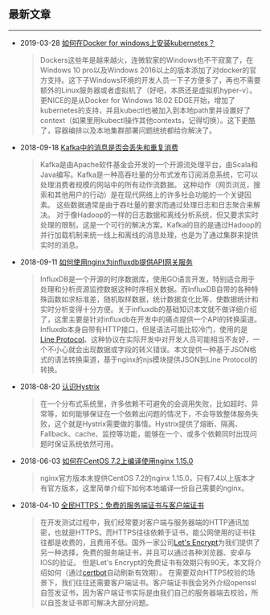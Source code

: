 ## 最新文章

---

- 2019-03-28   [如何在Docker for windows上安装kubernetes？](blog/docker-for-windows.md)  

    > Dockers这些年是越来越火，连微软家的Windows也不干寂寞了，在Windows 10 pro以及Windows 2016以上的版本添加了对docker的官方支持。这下子Windows环境的开发人员一下子方便多了，再也不需要额外的Linux服务器或者虚拟机了（好吧，本质还是虚拟机hyper-v）。更NICE的是从Docker for Windows 18.02 EDGE开始，增加了kubernetes的支持，并且kubectl也被加入到本地path里并设置好了context（如果里用kubectl操作其他contexts，记得切换）。这下更酷了，容器编排以及本地集群部署问题统统都给你解决了。

- 2018-09-18   [Kafka中的消息是否会丢失和重复消费](blog/kafka.md)  

    > Kafka是由Apache软件基金会开发的一个开源流处理平台，由Scala和Java编写。Kafka是一种高吞吐量的分布式发布订阅消息系统，它可以处理消费者规模的网站中的所有动作流数据。 这种动作（网页浏览，搜索和其他用户的行动）是在现代网络上的许多社会功能的一个关键因素。 这些数据通常是由于吞吐量的要求而通过处理日志和日志聚合来解决。 对于像Hadoop的一样的日志数据和离线分析系统，但又要求实时处理的限制，这是一个可行的解决方案。Kafka的目的是通过Hadoop的并行加载机制来统一线上和离线的消息处理，也是为了通过集群来提供实时的消息。

- 2018-09-11   [如何使用nginx为influxdb提供API网关服务](blog/influxdb.md)  

    > InfluxDB是一个开源的时序数据库，使用GO语言开发，特别适合用于处理和分析资源监控数据这种时序相关数据。而InfluxDB自带的各种特殊函数如求标准差，随机取样数据，统计数据变化比等，使数据统计和实时分析变得十分方便。关于influxdb的基础知识本文就不做详细介绍了，这里主要是针对influxdb在开发中的痛点提供一个API的转换渠道。
    > Influxdb本身自带有HTTP接口，但是语法可能比较冷门，使用的是[Line Protocol](https://docs.influxdata.com/influxdb/v1.6/write_protocols/line_protocol_tutorial/#special-characters-and-keywords)。这种协议在实际开发中对开发人员可能相当不友好，一个不小心就会出现数据或字段的转义错误。本文提供一种基于JSON格式的语法转换渠道，基于nginx的njs模块提供JSON到Line Protocol的转换。


- 2018-08-20   [认识Hystrix](blog/hystrix.md)  

    > 在一个分布式系统里，许多依赖不可避免的会调用失败，比如超时、异常等，如何能够保证在一个依赖出问题的情况下，不会导致整体服务失败，这个就是Hystrix需要做的事情。Hystrix提供了熔断、隔离、Fallback、cache、监控等功能，能够在一个、或多个依赖同时出现问题时保证系统依然可用。

- 2018-06-03   [如何在CentOS 7.2上编译使用nginx 1.15.0](blog/nginx.md)  

    > nginx官方版本未提供CentOS 7.2的nginx 1.15.0，只有7.4以上版本才有官方版本，这里简单介绍下如何本地编译一份自己需要的nginx。

- 2018-04-10   [全民HTTPS：免费的服务端证书与客户端证书](blog/ssl-certs.md)  

    > 在开发测试过程中，我们经常要对客户端与服务器端的HTTP通讯加密，也就是HTTPS。而HTTPS往往依赖于证书，能公网使用的证书往往都是收费的，且费用不低。国外一家公司[Let's Encrypt](https://letsencrypt.org/getting-started/)为我们提供了另一种选择，免费的服务端证书，并且可以通过各种浏览器、安卓与IOS的验证。
    > 但是Let's Encrypt的免费证书有效期只有90天，本文将介绍如何（通过[certbot](https://certbot.eff.org/lets-encrypt/centosrhel7-other)自动刷新有效期）。
    > 在需要双向HTTPS校验的场景下，我们往往还需要客户端证书。客户端证书我会另外介绍openssl自签发证书，因为客户端证书实际是由我们自己的服务器端去校验，所以自签发证书即可解决大部分问题。
